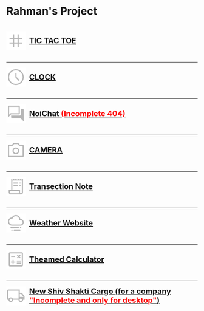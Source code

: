 # Rahman's Project
<link rel="stylesheet" href="style.css">
<br>
<a href="https://faizanurahman17.github.io/tictactoegame" style="display: flex; align-items: center; justify-content: start;">
    <img src="tic-tac-toe.png" height="50px" width="50px" style="margin-right: 10px;">
    <span style="font-size: 20px; font-weight: bold;">TIC TAC TOE</span>
</a>
<br>
<hr>
<a href="https://faizanurahman17.github.io/clock" style="display: flex; align-items: center; justify-content: start;">
    <img src="clock.png" height="50px" width="50px" style="margin-right: 10px;">
    <span style="font-size: 20px; font-weight: bold;">CLOCK</span>
</a>
<br>
<hr>
<a href="https://faizanurahman17.github.io/(NoiChat)" style="display: flex; align-items: center; justify-content: start;">
    <img src="chat.png" height="50px" width="50px" style="margin-right: 10px;">
    <span style="font-size: 20px; font-weight: bold;">NoiChat <span style="color: red;">(Incomplete 404)</span></span>
</a>
<br>
<hr>
<!-- <a href="https://faizanurahman17.github.io/(python)" style="display: flex; align-items: center; justify-content: start;">
    <img src="terminal.png" height="50px" width="50px" style="margin-right: 10px;">
    <span style="font-size: 20px; font-weight: bold;">PYTHON <span style="color: red;">(Incomplete 404)</span></span>
</a>
<br>
<hr> -->
<a href="https://faizanurahman17.github.io/camera" style="display: flex; align-items: center; justify-content: start;">
    <img src="camera.png" height="50px" width="50px" style="margin-right: 10px;">
    <span style="font-size: 20px; font-weight: bold;">CAMERA</span>
</a>
<br>
<hr>
<a href="https://faizanurahman17.github.io/transection" style="display: flex; align-items: center; justify-content: start;">
    <img src="transection-note.png" height="50px" width="50px" style="margin-right: 10px;">
    <span style="font-size: 20px; font-weight: bold;">Transection Note</span>
</a>
<br>
<hr>
<a href="https://faizanurahman17.github.io/weather-website" style="display: flex; align-items: center; justify-content: start;">
    <img src="weather.png" height="50px" width="50px" style="margin-right: 10px;">
    <span style="font-size: 20px; font-weight: bold;">Weather Website</span>
</a>
<br>
<hr>
<a href="https://faizanurahman17.github.io/calculator" style="display: flex; align-items: center; justify-content: start;">
    <img src="calc.png" height="50px" width="50px" style="margin-right: 10px;">
    <span style="font-size: 20px; font-weight: bold;">Theamed Calculator</span>
</a>
<br>
<hr>
<a href="https://faizanurahman17.github.io/newshivshakticargo" style="display: flex; align-items: center; justify-content: start;">
    <img src="cargo.png" height="50px" width="50px" style="margin-right: 10px;">
    <span style="font-size: 20px; font-weight: bold;">New Shiv Shakti Cargo (for a company <span style="color: red;">"Incomplete and  only for desktop"</span>)</span>
</a>